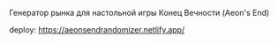 Генeратор рынка для настольной игры Конец Вечности (Aeon's End)

deploy: https://aeonsendrandomizer.netlify.app/
